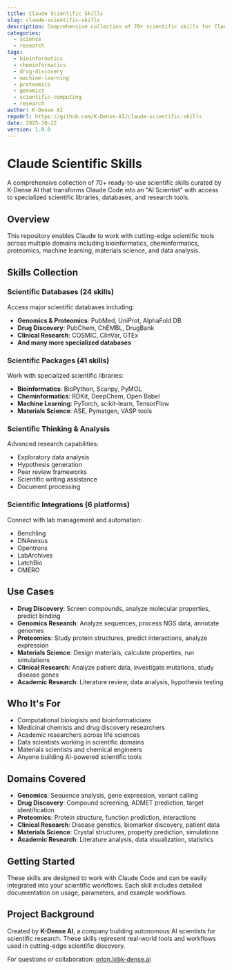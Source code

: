 ```yaml
---
title: Claude Scientific Skills
slug: claude-scientific-skills
description: Comprehensive collection of 70+ scientific skills for Claude, transforming it into an AI Scientist with access to bioinformatics, cheminformatics, drug discovery, and research tools.
categories:
  - science
  - research
tags:
  - bioinformatics
  - cheminformatics
  - drug-discovery
  - machine-learning
  - proteomics
  - genomics
  - scientific-computing
  - research
author: K-Dense AI
repoUrl: https://github.com/K-Dense-AI/claude-scientific-skills
date: 2025-10-22
version: 1.0.0
---
```


# Claude Scientific Skills

A comprehensive collection of 70+ ready-to-use scientific skills curated by K-Dense AI that transforms Claude Code into an "AI Scientist" with access to specialized scientific libraries, databases, and research tools.

## Overview

This repository enables Claude to work with cutting-edge scientific tools across multiple domains including bioinformatics, cheminformatics, proteomics, machine learning, materials science, and data analysis.

## Skills Collection

### Scientific Databases (24 skills)
Access major scientific databases including:
- **Genomics & Proteomics**: PubMed, UniProt, AlphaFold DB
- **Drug Discovery**: PubChem, ChEMBL, DrugBank
- **Clinical Research**: COSMIC, ClinVar, GTEx
- **And many more specialized databases**

### Scientific Packages (41 skills)
Work with specialized scientific libraries:
- **Bioinformatics**: BioPython, Scanpy, PyMOL
- **Cheminformatics**: RDKit, DeepChem, Open Babel
- **Machine Learning**: PyTorch, scikit-learn, TensorFlow
- **Materials Science**: ASE, Pymatgen, VASP tools

### Scientific Thinking & Analysis
Advanced research capabilities:
- Exploratory data analysis
- Hypothesis generation
- Peer review frameworks
- Scientific writing assistance
- Document processing

### Scientific Integrations (6 platforms)
Connect with lab management and automation:
- Benchling
- DNAnexus
- Opentrons
- LabArchives
- LatchBio
- OMERO

## Use Cases

- **Drug Discovery**: Screen compounds, analyze molecular properties, predict binding
- **Genomics Research**: Analyze sequences, process NGS data, annotate genomes
- **Proteomics**: Study protein structures, predict interactions, analyze expression
- **Materials Science**: Design materials, calculate properties, run simulations
- **Clinical Research**: Analyze patient data, investigate mutations, study disease genes
- **Academic Research**: Literature review, data analysis, hypothesis testing

## Who It's For

- Computational biologists and bioinformaticians
- Medicinal chemists and drug discovery researchers
- Academic researchers across life sciences
- Data scientists working in scientific domains
- Materials scientists and chemical engineers
- Anyone building AI-powered scientific tools

## Domains Covered

- **Genomics**: Sequence analysis, gene expression, variant calling
- **Drug Discovery**: Compound screening, ADMET prediction, target identification
- **Proteomics**: Protein structure, function prediction, interactions
- **Clinical Research**: Disease genetics, biomarker discovery, patient data
- **Materials Science**: Crystal structures, property prediction, simulations
- **Academic Research**: Literature analysis, data visualization, statistics

## Getting Started

These skills are designed to work with Claude Code and can be easily integrated into your scientific workflows. Each skill includes detailed documentation on usage, parameters, and example workflows.

## Project Background

Created by **K-Dense AI**, a company building autonomous AI scientists for scientific research. These skills represent real-world tools and workflows used in cutting-edge scientific discovery.

For questions or collaboration: orion.li@k-dense.ai
